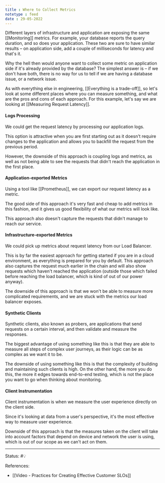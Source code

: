 ```yaml
---
title : Where to Collect Metrics
notetype : feed
date : 29-05-2022
---
```


Different layers of infrastructure and application are exposing the same [[Monitoring]] metrics. For example, your database reports the query duration, and so does your application. These two are sure to have similar results – on application side, add a couple of milliseconds for latency and that's it.

Why the hell then would anyone want to collect some metric on application side if it's already provided by the database? The simplest answer is – if we don't have both, there is no way for us to tell if we are having a database issue, or a network issue.

As with everything else in engineering, [[Everything is a trade-off]], so let's look at some different places where you can measure something, and what are the pros and cons of each approach. For this example, let's say we are looking at [[Measuring Request Latency]].

#### Logs Processing

We could get the request latency by processing our application logs. 

This option is attractive when you are first starting out as it doesn't require changes to the application and allows you to backfill the request from the previous period.

However, the downside of this approach is coupling logs and metrics, as well as not being able to see the requests that didn't reach the application in the first place.

#### Application-exported Metrics

Using a tool like [[Prometheus]], we can export our request latency as a metric. 

The good side of this approach it's very fast and cheap to add metrics in this fashion, and it gives us good flexibility of what our metrics will look like.

This approach also doesn't capture the requests that didn't manage to reach our service.

#### Infrastructure-exported Metrics

We could pick up metrics about request latency from our Load Balancer.

This is by far the easiest approach for getting started if you are in a cloud environment, as everything is prepared for you by default. This approach also captures the request much earlier in the chain and will also show requests which haven't reached the application (outside those which failed before reaching the load balancer, which is kind of out of our power anyway).

The downside of this approach is that we won't be able to measure more complicated requirements, and we are stuck with the metrics our load balancer exposes.

#### Synthetic Clients

Synthetic clients, also known as probers, are applications that send requests on a certain interval, and then validate and measure the responses.

The biggest advantage of using something like this is that they are able to measure all steps of complex user journeys, as their logic can be as complex as we want it to be.

The downside of using something like this is that the complexity of building and maintaining such clients is high. On the other hand, the more you do this, the more it edges towards end-to-end testing, which is not the place you want to go when thinking about monitoring.


#### Client Instrumentation

Client instrumentation is when we measure the user experience directly on the client side.

Since it's looking at data from a user's perspective, it's the most effective way to measure user experience.

Downside of this approach is that the measures taken on the client will take into account factors that depend on device and network the user is using, which is out of our scope as we can't act on them.


-----

Status: #💡 

References:
- [[Video - Practices for Creating Effective Customer SLOs]]
